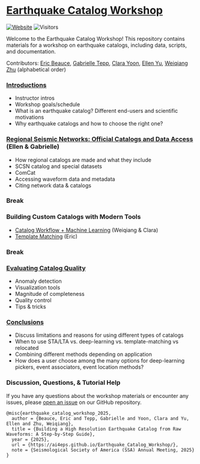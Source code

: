 # [Earthquake Catalog Workshop](https://ai4eps.github.io/Earthquake_Catalog_Workshop/)

[![Website](https://github.com/AI4EPS/Earthquake_Catalog_Workshop/actions/workflows/docs.yml/badge.svg)](https://ai4eps.github.io/Earthquake_Catalog_Workshop/)
![Visitors](https://api.visitorbadge.io/api/visitors?path=https%3A%2F%2Fgithub.com%2FAI4EPS%2FEarthquake_Catalog_Workshop&label=views&labelColor=%23d9e3f0&countColor=%23263759&style=flat)


Welcome to the Earthquake Catalog Workshop! This repository contains materials for a workshop on earthquake catalogs, including data, scripts, and documentation.

Contributors: [Eric Beauce](https://lamont.columbia.edu/directory/eric-beauce), [Gabrielle Tepp](https://www.seismosoc.org/news/at-work-gabrielle-tepp/), [Clara Yoon](https://www.its.caltech.edu/~cyoon/), [Ellen Yu](https://seismolab.caltech.edu/people/ellen-yu), [Weiqiang Zhu](https://ai4eps.github.io/homepage/) (alphabetical order)

### [Introductions](https://ai4eps.github.io/Earthquake_Catalog_Workshop/introduction/)
- Instructor intros
- Workshop goals/schedule
- What is an earthquake catalog? Different end-users and scientific motivations
- Why earthquake catalogs and how to choose the right one?

### [Regional Seismic Networks: Official Catalogs and Data Access](https://ai4eps.github.io/Earthquake_Catalog_Workshop/seismic_network/) (Ellen & Gabrielle)
- How regional catalogs are made and what they include
- SCSN catalog and special datasets
- ComCat
- Accessing waveform data and metadata
- Citing network data & catalogs

### Break

### Building Custom Catalogs with Modern Tools
- [Catalog Workflow + Machine Learning](https://ai4eps.github.io/Earthquake_Catalog_Workshop/machine_learning/) (Weiqiang & Clara)
- [Template Matching](https://ai4eps.github.io/Earthquake_Catalog_Workshop/template_matching/) (Eric)

### Break

### [Evaluating Catalog Quality](https://ai4eps.github.io/Earthquake_Catalog_Workshop/catalog_analysis/)
- Anomaly detection
- Visualization tools
- Magnitude of completeness
- Quality control
- Tips & tricks

### [Conclusions](https://ai4eps.github.io/Earthquake_Catalog_Workshop/conclusion/)
- Discuss limitations and reasons for using different types of catalogs
- When to use STA/LTA vs. deep-learning vs. template-matching vs relocated
- Combining different methods depending on application
- How does a user choose among the many options for deep-learning pickers, event associators, event location methods?

### Discussion, Questions, & Tutorial Help

If you have any questions about the workshop materials or encounter any issues, please [open an issue](https://github.com/AI4EPS/Earthquake_Catalog_Workshop/issues) on our GitHub repository.

```
@misc{earthquake_catalog_workshop_2025,
  author = {Beauce, Eric and Tepp, Gabrielle and Yoon, Clara and Yu, Ellen and Zhu, Weiqiang},
  title = {Building a High Resolution Earthquake Catalog from Raw Waveforms: A Step-by-Step Guide},
  year = {2025},
  url = {https://ai4eps.github.io/Earthquake_Catalog_Workshop/},
  note = {Seismological Society of America (SSA) Annual Meeting, 2025}
}
```

<!-- [References](https://ai4eps.github.io/Earthquake_Catalog_Workshop/reference/) -->
